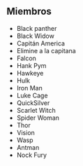 ## Miembros

* Black panther
* Black Widow
* Capitán America
* Elimine a la capitana
* Falcon
* Hank Pym
* Hawkeye
* Hulk
* Iron Man
* Luke Cage
* QuickSilver
* Scarlet Witch
* Spider Woman
* Thor
* Vision
* Wasp
* Antman
* Nock Fury
